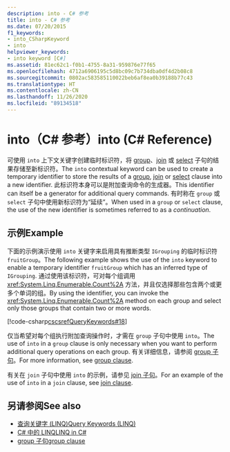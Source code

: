 ```yaml
---
description: into - C# 参考
title: into - C# 参考
ms.date: 07/20/2015
f1_keywords:
- into_CSharpKeyword
- into
helpviewer_keywords:
- into keyword [C#]
ms.assetid: 81ec62c1-f0b1-4755-8a31-959876e77f65
ms.openlocfilehash: 4712a6906195c5d8bc09c7b734dba0df4d2b08c8
ms.sourcegitcommit: 0802ac583585110022beb6af8ea0b39188b77c43
ms.translationtype: HT
ms.contentlocale: zh-CN
ms.lasthandoff: 11/26/2020
ms.locfileid: "89134518"
---
```

# <a name="into-c-reference"></a><span data-ttu-id="7a738-103">into（C# 参考）</span><span class="sxs-lookup"><span data-stu-id="7a738-103">into (C# Reference)</span></span>

<span data-ttu-id="7a738-104">可使用 `into` 上下文关键字创建临时标识符，将 [group](group-clause.md)、[join](join-clause.md) 或 [select](select-clause.md) 子句的结果存储至新标识符。</span><span class="sxs-lookup"><span data-stu-id="7a738-104">The `into` contextual keyword can be used to create a temporary identifier to store the results of a [group](group-clause.md), [join](join-clause.md) or [select](select-clause.md) clause into a new identifier.</span></span> <span data-ttu-id="7a738-105">此标识符本身可以是附加查询命令的生成器。</span><span class="sxs-lookup"><span data-stu-id="7a738-105">This identifier can itself be a generator for additional query commands.</span></span> <span data-ttu-id="7a738-106">有时称在 `group` 或 `select` 子句中使用新标识符为“延续”。</span><span class="sxs-lookup"><span data-stu-id="7a738-106">When used in a `group` or `select` clause, the use of the new identifier is sometimes referred to as a *continuation*.</span></span>

## <a name="example"></a><span data-ttu-id="7a738-107">示例</span><span class="sxs-lookup"><span data-stu-id="7a738-107">Example</span></span>

<span data-ttu-id="7a738-108">下面的示例演示使用 `into` 关键字来启用具有推断类型 `IGrouping` 的临时标识符 `fruitGroup`。</span><span class="sxs-lookup"><span data-stu-id="7a738-108">The following example shows the use of the `into` keyword to enable a temporary identifier `fruitGroup` which has an inferred type of `IGrouping`.</span></span> <span data-ttu-id="7a738-109">通过使用该标识符，可对每个组调用 <xref:System.Linq.Enumerable.Count%2A> 方法，并且仅选择那些包含两个或更多个单词的组。</span><span class="sxs-lookup"><span data-stu-id="7a738-109">By using the identifier, you can invoke the <xref:System.Linq.Enumerable.Count%2A> method on each group and select only those groups that contain two or more words.</span></span>

[!code-csharp[cscsrefQueryKeywords#18](~/samples/snippets/csharp/VS_Snippets_VBCSharp/CsCsrefQueryKeywords/CS/Into.cs#18)]

<span data-ttu-id="7a738-110">仅当希望对每个组执行附加查询操作时，才需在 `group` 子句中使用 `into`。</span><span class="sxs-lookup"><span data-stu-id="7a738-110">The use of `into` in a `group` clause is only necessary when you want to perform additional query operations on each group.</span></span> <span data-ttu-id="7a738-111">有关详细信息，请参阅 [group 子句](group-clause.md)。</span><span class="sxs-lookup"><span data-stu-id="7a738-111">For more information, see [group clause](group-clause.md).</span></span>

<span data-ttu-id="7a738-112">有关在 `join` 子句中使用 `into` 的示例，请参见 [join 子句](join-clause.md)。</span><span class="sxs-lookup"><span data-stu-id="7a738-112">For an example of the use of `into` in a `join` clause, see [join clause](join-clause.md).</span></span>

## <a name="see-also"></a><span data-ttu-id="7a738-113">另请参阅</span><span class="sxs-lookup"><span data-stu-id="7a738-113">See also</span></span>

- [<span data-ttu-id="7a738-114">查询关键字 (LINQ)</span><span class="sxs-lookup"><span data-stu-id="7a738-114">Query Keywords (LINQ)</span></span>](query-keywords.md)
- [<span data-ttu-id="7a738-115">C# 中的 LINQ</span><span class="sxs-lookup"><span data-stu-id="7a738-115">LINQ in C#</span></span>](../../linq/index.md)
- [<span data-ttu-id="7a738-116">group 子句</span><span class="sxs-lookup"><span data-stu-id="7a738-116">group clause</span></span>](group-clause.md)
